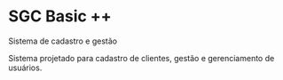 # SGC Basic ++
Sistema de  cadastro  e gestão

Sistema projetado para  cadastro de clientes, gestão e gerenciamento de usuários.
